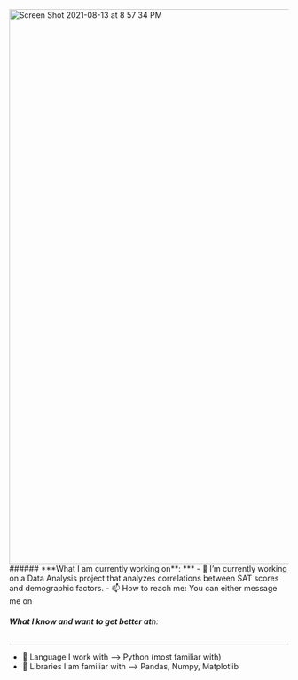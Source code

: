 <img width="1000" alt="Screen Shot 2021-08-13 at 8 57 34 PM" src="https://user-images.githubusercontent.com/83705505/129429917-c518dd19-1338-4f5f-b42b-a5434e696923.png">
###### ***What I am currently working on**:
***
- 🔭 I’m currently working on a Data Analysis project that analyzes correlations between SAT scores and demographic factors.
- 📫 How to reach me: You can either message me on 

###### **What I know and want to get better at**h:
***
- 💫 Language I work with --> Python (most familiar with)
- 💫 Libraries I am familiar with  --> Pandas, Numpy, Matplotlib




<!--
Here are some ideas to get you started:

- 🔭 I’m currently working on ...
- 🌱 I’m currently learning ...
- 👯 I’m looking to collaborate on ...
- 🤔 I’m looking for help with ...
- 💬 Ask me about ...
- 📫 How to reach me: ...
- 😄 Pronouns: ...
- ⚡ Fun fact: ...
-->
